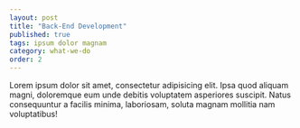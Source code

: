 ```yaml
---
layout: post
title: "Back-End Development"
published: true
tags: ipsum dolor magnam
category: what-we-do
order: 2
---
```


Lorem ipsum dolor sit amet, consectetur adipisicing elit. Ipsa quod aliquam magni, doloremque eum unde debitis voluptatem asperiores suscipit. Natus consequuntur a facilis minima, laboriosam, soluta magnam mollitia nam voluptatibus!
